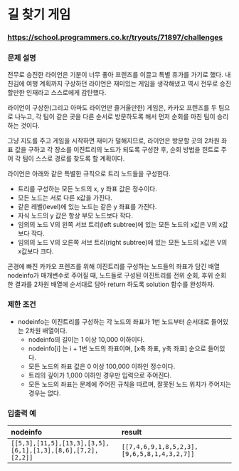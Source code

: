# 길 찾기 게임

### https://school.programmers.co.kr/tryouts/71897/challenges

### 문제 설명

전무로 승진한 라이언은 기분이 너무 좋아 프렌즈를 이끌고 특별 휴가를 가기로 했다.
내친김에 여행 계획까지 구상하던 라이언은 재미있는 게임을 생각해냈고 역시 전무로 승진할만한 인재라고 스스로에게 감탄했다.

라이언이 구상한(그리고 아마도 라이언만 즐거울만한) 게임은, 카카오 프렌즈를 두 팀으로 나누고, 각 팀이 같은 곳을 다른 순서로 방문하도록 해서 먼저 순회를 마친 팀이 승리하는 것이다.

그냥 지도를 주고 게임을 시작하면 재미가 덜해지므로, 라이언은 방문할 곳의 2차원 좌표 값을 구하고 각 장소를 이진트리의 노드가 되도록 구성한 후, 순회 방법을 힌트로 주어 각 팀이 스스로 경로를 찾도록 할 계획이다.

라이언은 아래와 같은 특별한 규칙으로 트리 노드들을 구성한다.

-   트리를 구성하는 모든 노드의 x, y 좌표 값은 정수이다.
-   모든 노드는 서로 다른 x값을 가진다.
-   같은 레벨(level)에 있는 노드는 같은 y 좌표를 가진다.
-   자식 노드의 y 값은 항상 부모 노드보다 작다.
-   임의의 노드 V의 왼쪽 서브 트리(left subtree)에 있는 모든 노드의 x값은 V의 x값보다 작다.
-   임의의 노드 V의 오른쪽 서브 트리(right subtree)에 있는 모든 노드의 x값은 V의 x값보다 크다.

곤경에 빠진 카카오 프렌즈를 위해 이진트리를 구성하는 노드들의 좌표가 담긴 배열 nodeinfo가 매개변수로 주어질 때,
노드들로 구성된 이진트리를 전위 순회, 후위 순회한 결과를 2차원 배열에 순서대로 담아 return 하도록 solution 함수를 완성하자.

### 제한 조건

-   nodeinfo는 이진트리를 구성하는 각 노드의 좌표가 1번 노드부터 순서대로 들어있는 2차원 배열이다.
    -   nodeinfo의 길이는 1 이상 10,000 이하이다.
    -   nodeinfo[i] 는 i + 1번 노드의 좌표이며, [x축 좌표, y축 좌표] 순으로 들어있다.
    -   모든 노드의 좌표 값은 0 이상 100,000 이하인 정수이다.
    -   트리의 깊이가 1,000 이하인 경우만 입력으로 주어진다.
    -   모든 노드의 좌표는 문제에 주어진 규칙을 따르며, 잘못된 노드 위치가 주어지는 경우는 없다.

### 입출력 예

| nodeinfo                                                    | result                                      |
| :---------------------------------------------------------- | :------------------------------------------ |
| `[[5,3],[11,5],[13,3],[3,5],[6,1],[1,3],[8,6],[7,2],[2,2]]` | `[[7,4,6,9,1,8,5,2,3],[9,6,5,8,1,4,3,2,7]]` |
